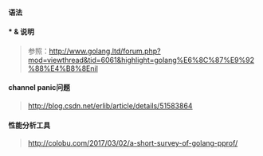 
#### 语法

#### * & 说明
> 参照：http://www.golang.ltd/forum.php?mod=viewthread&tid=6061&highlight=golang%E6%8C%87%E9%92%88%E4%B8%8Enil

#### channel panic问题
> http://blog.csdn.net/erlib/article/details/51583864

#### 性能分析工具
> http://colobu.com/2017/03/02/a-short-survey-of-golang-pprof/

